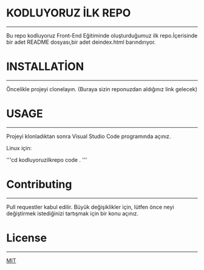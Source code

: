 # KODLUYORUZ İLK REPO

--------------------------------------------------

Bu repo kodluyoruz Front-End Eğitiminde oluşturduğumuz ilk repo.İçerisinde bir adet README dosyası,bir adet deindex.html barındırıyor.


# INSTALLATİON

---

Öncelikle projeyi clonelayın. (Buraya sizin reponuzdan aldığınız link gelecek)


# USAGE

---

Projeyi klonladıktan sonra Visual Studio Code programında açınız.

Linux için:

'''cd kodluyoruzilkrepo
code . '''


# Contributing

---

Pull requestler kabul edilir. Büyük değişiklikler için, lütfen önce neyi değiştirmek istediğinizi tartışmak için bir konu açınız.

# License

---

[MIT](https://choosealicense.com/licenses/mit/)
